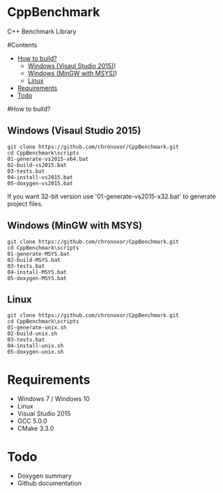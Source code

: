 # CppBenchmark
C++ Benchmark Library

#Contents
  * [How to build?](#how-to-build)
    * [Windows (Visaul Studio 2015)](#windows-visaul-studio-2015))
    * [Windows (MinGW with MSYS)](#windows-mingw-with-msys))
    * [Linux](#linux)
  * [Requirements](#requirements)
  * [Todo](#todo)

#How to build?
## Windows (Visaul Studio 2015)
```
git clone https://github.com/chronoxor/CppBenchmark.git
cd CppBenchmark\scripts
01-generate-vs2015-x64.bat
02-build-vs2015.bat
03-tests.bat
04-install-vs2015.bat
05-doxygen-vs2015.bat
```
If you want 32-bit version use '01-generate-vs2015-x32.bat' to generate project files.

## Windows (MinGW with MSYS)
```
git clone https://github.com/chronoxor/CppBenchmark.git
cd CppBenchmark\scripts
01-generate-MSYS.bat
02-build-MSYS.bat
03-tests.bat
04-install-MSYS.bat
05-doxygen-MSYS.bat
```

## Linux
```
git clone https://github.com/chronoxor/CppBenchmark.git
cd CppBenchmark\scripts
01-generate-unix.sh
02-build-unix.sh
03-tests.bat
04-install-unix.sh
05-doxygen-unix.sh
```

# Requirements
* Windows 7 / Windows 10
* Linux
* Visual Studio 2015
* GCC 5.0.0
* CMake 3.3.0

# Todo
* Doxygen summary
* Github documentation
